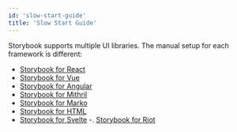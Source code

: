```yaml
---
id: 'slow-start-guide'
title: 'Slow Start Guide'
---
```


Storybook supports multiple UI libraries. The manual setup for each framework is different:

-   [Storybook for React](/basics/guide-react/)
-   [Storybook for Vue](/basics/guide-vue/)
-   [Storybook for Angular](/basics/guide-angular/)
-   [Storybook for Mithril](/basics/guide-mithril/)
-   [Storybook for Marko](/basics/guide-marko/)
-   [Storybook for HTML](/basics/guide-html/)
-   [Storybook for Svelte](/basics/guide-svelte/)
-.  [Storybook for Riot](/basics/guide-riot/)
